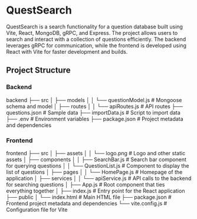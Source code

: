 # QuestSearch

QuestSearch is a search functionality for a question database built using Vite, React, MongoDB, gRPC, and Express. The project allows users to search and interact with a collection of questions efficiently. The backend leverages gRPC for communication, while the frontend is developed using React with Vite for faster development and builds.

## Project Structure

### Backend

backend ├── src
│   ├── models
│   │   └── questionModel.js    # Mongoose schema and model
│   ├── routes
│   │   └── apiRoutes.js        # API routes
├── questions.json              # Sample data
├── importData.js               # Script to import data
├── .env                        # Environment variables
├── package.json                # Project metadata and dependencies  

### Frontend
frontend ├── src
│   ├── assets
│   │   └── logo.png                # Logo and other static assets
│   ├── components
│   │   ├── SearchBar.js            # Search bar component for querying questions
│   │   └── QuestionList.js         # Component to display the list of questions
│   ├── pages
│   │   └── HomePage.js             # Homepage of the application
│   ├── services
│   │   └── apiService.js           # API calls to the backend for searching questions
│   ├── App.js                      # Root component that ties everything together
│   ├── index.js                    # Entry point for the React application
├── public
│   └── index.html                  # Main HTML file
├── package.json                    # Frontend project metadata and dependencies
└── vite.config.js                  # Configuration file for Vite
